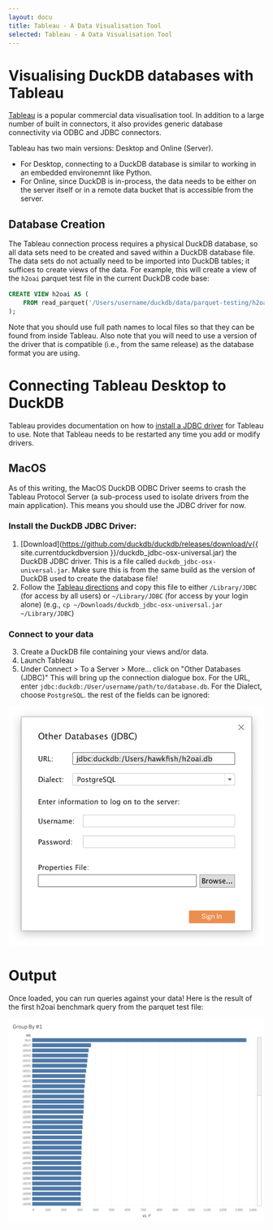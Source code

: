 ```yaml
---
layout: docu
title: Tableau - A Data Visualisation Tool
selected: Tableau - A Data Visualisation Tool
---
```


# Visualising DuckDB databases with Tableau

[Tableau](https://www.tableau.com/) is a popular commercial data visualisation tool. 
In addition to a large number of built in connectors,
it also provides generic database connectivity via ODBC and JDBC connectors.

Tableau has two main versions: Desktop and Online (Server).
* For Desktop, connecting to a DuckDB database is similar to working in an embedded environemnt like Python.
* For Online, since DuckDB is in-process, the data needs to be either on the server itself
or in a remote data bucket that is accessible from the server.

## Database Creation

The Tableau connection process requires a physical DuckDB database,
so all data sets need to be created and saved within a DuckDB database file.
The data sets do not actually need to be imported into DuckDB tables;
it suffices to create views of the data.
For example, this will create a view of the `h2oai` parquet test file in the current DuckDB code base:

```sql
CREATE VIEW h2oai AS (
    FROM read_parquet('/Users/username/duckdb/data/parquet-testing/h2oai/h2oai_group_small.parquet')
);
```


Note that you should use full path names to local files so that they can be found from inside Tableau.
Also note that you will need to use a version of the driver that is compatible (i.e., from the same release) 
as the database format you are using.

# Connecting Tableau Desktop to DuckDB

Tableau provides documentation on how to [install a JDBC driver](https://help.tableau.com/current/pro/desktop/en-gb/jdbc_tableau.htm) for Tableau to use.
Note that Tableau needs to be restarted any time you add or modify drivers.

## MacOS

As of this writing, the MacOS DuckDB ODBC Driver seems to crash 
the Tableau Protocol Server (a sub-process used to isolate drivers from the main application).
This means you should use the JDBC driver for now.

### Install the DuckDB JDBC Driver:

1. [Download](https://github.com/duckdb/duckdb/releases/download/v{{ site.currentduckdbversion }}/duckdb_jdbc-osx-universal.jar) the DuckDB JDBC driver. This is a file called `duckdb_jdbc-osx-universal.jar`. Make sure this is from the same build as the version of DuckDB used to create the database file!
2. Follow the [Tableau directions](https://help.tableau.com/current/pro/desktop/en-us/jdbc_tableau.htm) and copy this file to either `/Library/JDBC` (for access by all users) or `~/Library/JDBC` (for access by your login alone) (e.g., `cp ~/Downloads/duckdb_jdbc-osx-universal.jar ~/Library/JDBC`)

### Connect to your data

3. Create a  DuckDB file containing your views and/or data.
4. Launch Tableau
5. Under Connect > To a Server > More... click on "Other Databases (JDBC)"  This will bring up the connection dialogue box. For the URL, enter `jdbc:duckdb:/User/username/path/to/database.db`. For the Dialect, choose `PostgreSQL`. the rest of the fields can be ignored:

![tableau-osx-jdbc](/images/guides/tableau/tableau-osx-jdbc.png)


# Output

Once loaded, you can run queries against your data!
Here is the result of the first h2oai benchmark query from the parquet test file:

![tableau-parquet](/images/guides/tableau/h2oai-group-by-1.png)

